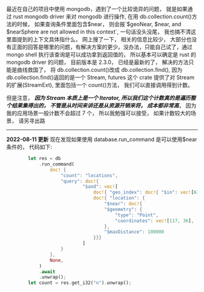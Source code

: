 最近在自己的项目中使用 mongodb，遇到了一个比较诡异的问题， 就是如果通过 rust mongodb driver 来对 mongodb 进行操作, 在用 db.collection.count()方法的时候， 如果查询条件里面包含$near， 则会报`$geoNear, $near, and $nearSphere are not allowed in this context`, 一句话没头没尾， 我也搞不清这里面提到的上下文具体指什么， 网上搜了一下， 相关的信息比较少， 大部分也没有正面的回答是哪里的问题，有解决方案的更少。没办法，只能自己试了，通过 mongo shell 执行该查询是可以成功拿到返回值的， 所以基本可以确定是 rust 的 mongodb driver 的问题， 目前版本是 2.3.0， 已经是最新的了， 解决的方法只能是曲线救国了， 将 db.collection.count()改成 db.collection.find(), 因为 db.collection.find()返回的是一个 Stream, futures 这个 crate 提供了对 Stream 的扩展(StreamExt), 里面包括一个 count()方法， 我们可以直接调用得到计数。

但是注意， **_因为 Stream 本质上是一个 Iterator, 所以我们这个计数真的是遍历整个结果集得出的， 不管是从时间来讲还是从资源开销来将， 成本都非常高_**， 因为我的应用场景一般计数不会超过 7 个， 所以我勉强可以接受， 如果计数较大的场景， 请另寻出路

---

**2022-08-11 更新**
现在发现如果使用 database.run_command 是可以使用$near 条件的， 代码如下:

```rust
        let res = db
            .run_command(
                doc! {
                    "count": "locations",
                    "query": doc!{
                            "$and": vec![
                                doc!{ "geo_index": doc!{ "$in": vec![613362111795429375i64] }},
                                doc!{ "location": {
                                    "$near": doc!{
                                    "$geometry": {
                                        "type": "Point",
                                        "coordinates": vec![117, 36],
                                    },
                                    "$maxDistance": 100000
                                }}}
                            ]
                    }
                },
                None,
            )
            .await
            .unwrap();
        let count = res.get_i32("n").unwrap();
```
